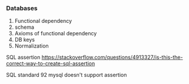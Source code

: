 ### Databases

1. Functional dependency
2. schema
3. Axioms of functional dependency
4. DB keys
5. Normalization

SQL assertion
https://stackoverflow.com/questions/4913327/is-this-the-correct-way-to-create-sql-assertion

SQL standard 92
mysql doesn't support assertion
